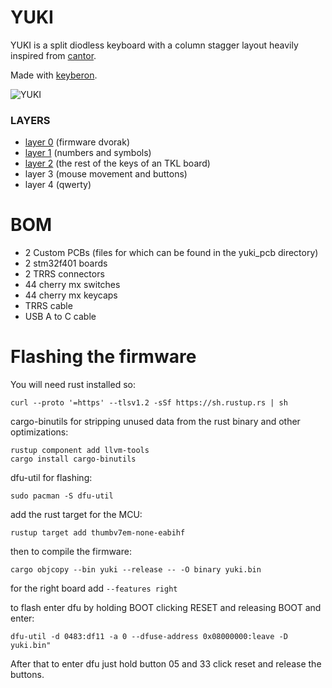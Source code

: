 # YUKI
YUKI is a split diodless keyboard with a column stagger layout heavily inspired from [cantor](https://github.com/diepala/cantor).

Made with [keyberon](https://github.com/TeXitoi/keyberon).

![YUKI](imgs/Yuki-v0.1-1.jpg)

### LAYERS
- [layer 0](http://www.keyboard-layout-editor.com/#/gists/67aaf9d778e9b2ddf6e25b263cbe5ed5) (firmware dvorak)
- [layer 1](http://www.keyboard-layout-editor.com/#/gists/5f7a4db98ea4d0b959304c4fe80d1d7f) (numbers and symbols)
- [layer 2](http://www.keyboard-layout-editor.com/#/gists/3af9d73abaec154f56b99b5a6c55cf5e) (the rest of the keys of an TKL board)
- layer 3 (mouse movement and buttons)
- layer 4 (qwerty)

# BOM
- 2 Custom PCBs (files for which can be found in the yuki_pcb directory)
- 2 stm32f401 boards
- 2 TRRS connectors
- 44 cherry mx switches
- 44 cherry mx keycaps
- TRRS cable
- USB A to C cable

# Flashing the firmware
You will need rust installed so:
```
curl --proto '=https' --tlsv1.2 -sSf https://sh.rustup.rs | sh
```

cargo-binutils for stripping unused data from the rust binary and other optimizations:
```
rustup component add llvm-tools
cargo install cargo-binutils
```

dfu-util for flashing:
```
sudo pacman -S dfu-util
```

add the rust target for the MCU:
```
rustup target add thumbv7em-none-eabihf
```

then to compile the firmware:
``` 
cargo objcopy --bin yuki --release -- -O binary yuki.bin
```
for the right board add `--features right`


to flash enter dfu by holding BOOT clicking RESET and releasing BOOT and enter:
```
dfu-util -d 0483:df11 -a 0 --dfuse-address 0x08000000:leave -D yuki.bin"
```

After that to enter dfu just hold button 05 and 33 click reset and release the buttons.

